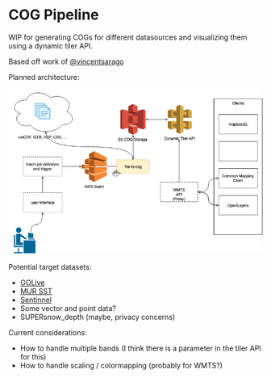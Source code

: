 # COG Pipeline

WIP for generating COGs for different datasources and visualizing them using a dynamic tiler API.

Based off work of [@vincentsarago](https://github.com/vincentsarago)

Planned architecture:

![COG Pipeline Diagram](cog_pipeline.png)

Potential target datasets:

* [GOLive](https://nsidc.org/data/NSIDC-0710/versions/1)
* [MUR SST](https://podaac-tools.jpl.nasa.gov/drive/files/allData/ghrsst/data/GDS2/L4/GLOB/JPL/MUR/v4.1)
* [Sentinnel](https://registry.opendata.aws/sentinel-2/)
* Some vector and point data?
* SUPERsnow_depth (maybe, privacy concerns)

Current considerations:

* How to handle multiple bands (I think there is a parameter in the tiler API for this)
* How to handle scaling / colormapping (probably for WMTS?)
